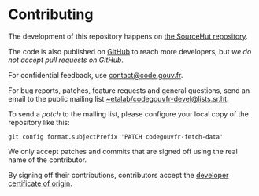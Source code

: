 # Contributing

The development of this repository happens on [the SourceHut repository](https://git.sr.ht/~etalab/codegouvfr-fetch-data).

The code is also published on [GitHub](https://github.com/codegouvfr/codegouvfr-fetch-data) to reach more developers, but *we do not accept pull requests on GitHub*.

For confidential feedback, use [contact@code.gouv.fr](mailto:contact@code.gouv.fr).

For bug reports, patches, feature requests and general questions, send an email to the public mailing list [~etalab/codegouvfr-devel@lists.sr.ht](mailto:~etalab/codegouvfr-devel@lists.sr.ht).

To send a *patch* to the mailing list, please configure your local copy of the repository like this:

`git config format.subjectPrefix 'PATCH codegouvfr-fetch-data'`

We only accept patches and commits that are signed off using the real name of the contributor.

By signing off their contributions, contributors accept the [developer certificate of origin](https://developercertificate.org).
